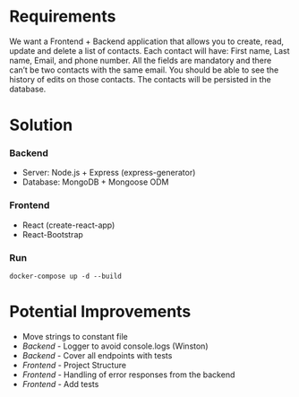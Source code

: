 # Requirements

We want a Frontend + Backend application that allows you to create, read, update and delete a list of contacts. Each contact will have: First name, Last name, Email, and phone number. All the fields are mandatory and there can’t be two contacts with the same email. You should be able to see the history of edits on those contacts. The contacts will be persisted in the database.

# Solution
### Backend
- Server: Node.js + Express (express-generator)
- Database: MongoDB + Mongoose ODM

### Frontend
- React (create-react-app)
- React-Bootstrap

### Run
```
docker-compose up -d --build
```
# Potential Improvements
- Move strings to constant file
- _Backend_ - Logger to avoid console.logs (Winston)
- _Backend_ - Cover all endpoints with tests
- _Frontend_ -  Project Structure
- _Frontend_ -  Handling of error responses from the backend
- _Frontend_ -  Add tests
